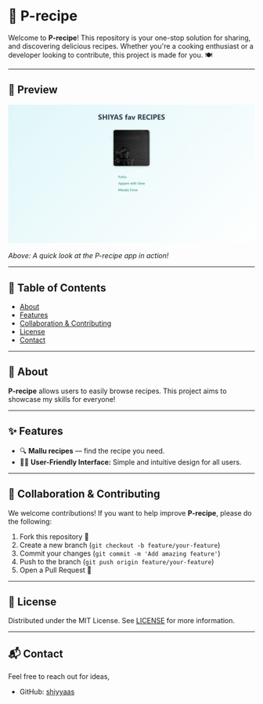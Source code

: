 # 🥘 P-recipe

Welcome to **P-recipe**! This repository is your one-stop solution for sharing, and discovering delicious recipes. Whether you're a cooking enthusiast or a developer looking to contribute, this project is made for you. 🍽️

---

## 🌅 Preview

![P-recipe Preview](Images/P-recipe.PNG)

*Above: A quick look at the P-recipe app in action!*

---

## 📖 Table of Contents

- [About](#about)
- [Features](#features)
- [Collaboration & Contributing](#collaboration--contributing)
- [License](#license)
- [Contact](#contact)

---

## 📝 About

**P-recipe** allows users to easily browse recipes. This project aims to showcase my skills for everyone!

---

## ✨ Features

- 🔍 **Mallu recipes** — find the recipe you need.
- 👩‍🍳 **User-Friendly Interface:** Simple and intuitive design for all users.

---

## 🤝 Collaboration & Contributing

We welcome contributions! If you want to help improve **P-recipe**, please do the following:

1. Fork this repository 🍴
2. Create a new branch (`git checkout -b feature/your-feature`)
3. Commit your changes (`git commit -m 'Add amazing feature'`)
4. Push to the branch (`git push origin feature/your-feature`)
5. Open a Pull Request 🚀

---

## 📄 License

Distributed under the MIT License. See [LICENSE](LICENSE) for more information.

---

## 📬 Contact

Feel free to reach out for ideas,
- GitHub: [shiyyaas](https://github.com/shiyyaas)

